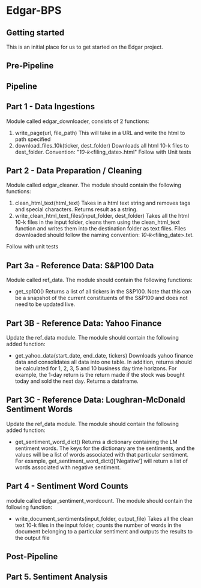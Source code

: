 # Edgar-BPS



## Getting started

This is an initial place for us to get started on the Edgar project.

## Pre-Pipeline


## Pipeline
## Part 1 - Data Ingestions
Module called edgar_downloader, consists of 2 functions:
1. write_page(url, file_path)
    This will take in a URL and write the html to path specified
2. download_files_10k(ticker, dest_folder)
    Downloads all html 10-k files to dest_folder. 
    Convention: "<ticker>_10-k_<filing_date>.html"
Follow with Unit tests

## Part 2 - Data Preparation / Cleaning
Module called edgar_cleaner. The module should contain the following functions: 
1.  clean_html_text(html_text)
Takes in a html text string and removes tags and special characters. Returns result as a string.
2.  write_clean_html_text_files(input_folder, dest_folder)
Takes all the html 10-k files in the input folder, cleans them using the clean_html_text function 
and writes them into the destination folder as text files. Files downloaded should follow the 
naming convention: <ticker>_10-k_<filing_date>.txt.

Follow with unit tests
## Part 3a - Reference Data: S&P100 Data

Module called ref_data. The module should contain the following functions: 
- get_sp100()
Returns a list of all tickers in the S&P100. Note that this can be a snapshot of the current 
constituents of the S&P100 and does not need to be updated live.

## Part 3B - Reference Data: Yahoo Finance 
Update the ref_data module. The module should contain the following added function: 
- get_yahoo_data(start_date, end_date, tickers)
Downloads yahoo finance data and consolidates all data into one table. In addition, returns 
should be calculated for 1, 2, 3, 5 and 10 business day time horizons. For example, the 1-day 
return is the return made if the stock was bought today and sold the next day. Returns a 
dataframe.

## Part 3C - Reference Data: Loughran-McDonald Sentiment Words
Update the ref_data module. The module should contain the following added function: 
- get_sentiment_word_dict()
Returns a dictionary containing the LM sentiment words. The keys for the dictionary are the 
sentiments, and the values will be a list of words associated with that particular sentiment. For 
example, get_sentiment_word_dict()[‘Negative’] will return a list of words associated with 
negative sentiment.

## Part 4 - Sentiment Word Counts
module called edgar_sentiment_wordcount. The module should contain the following 
function: 
- write_document_sentiments(input_folder, output_file)
Takes all the clean text 10-k files in the input folder, counts the number of words in the 
document belonging to a particular sentiment and outputs the results to the output file
## Post-Pipeline

## Part 5. Sentiment Analysis
